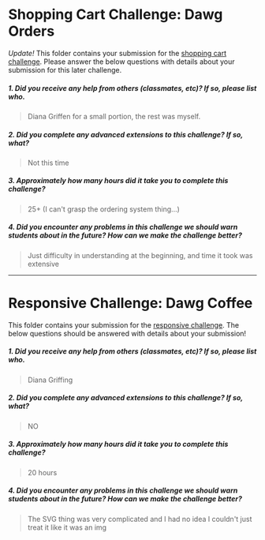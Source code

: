 # Shopping Cart Challenge: Dawg Orders

*Update!* This folder contains your submission for the [shopping cart challenge](http://info343-joelross.rhcloud.com/challenges/cart). Please answer the below questions with details about your submission for this later challenge.

##### 1. Did you receive any help from others (classmates, etc)? If so, please list who. #####
> Diana Griffen for a small portion, the rest was myself. 

##### 2. Did you complete any advanced extensions to this challenge? If so, what? #####
> Not this time 

##### 3. Approximately how many hours did it take you to complete this challenge? #####
> 25+ (I can't grasp the ordering system thing...)

##### 4. Did you encounter any problems in this challenge we should warn students about in the future? How can we make the challenge better? #####
> Just difficulty in understanding at the beginning, and time it took was extensive 




***

# Responsive Challenge: Dawg Coffee

This folder contains your submission for the [responsive challenge](http://info343-joelross.rhcloud.com/challenges/responsive). The below questions should be answered with details about your submission!


##### 1. Did you receive any help from others (classmates, etc)? If so, please list who. #####
> Diana Griffing

##### 2. Did you complete any advanced extensions to this challenge? If so, what? #####
> NO

##### 3. Approximately how many hours did it take you to complete this challenge? #####
> 20 hours

##### 4. Did you encounter any problems in this challenge we should warn students about in the future? How can we make the challenge better? #####
> The SVG thing was very complicated and I had no idea I couldn't just treat it like it was an img

